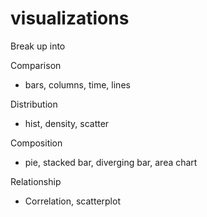# visualizations

Break up into

Comparison 
- bars, columns, time, lines

Distribution
- hist, density, scatter

Composition
- pie, stacked bar, diverging bar, area chart

Relationship
- Correlation, scatterplot
